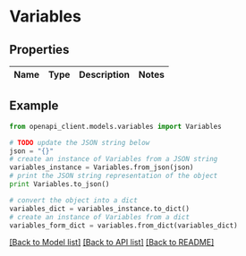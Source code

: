 # Variables


## Properties
Name | Type | Description | Notes
------------ | ------------- | ------------- | -------------

## Example

```python
from openapi_client.models.variables import Variables

# TODO update the JSON string below
json = "{}"
# create an instance of Variables from a JSON string
variables_instance = Variables.from_json(json)
# print the JSON string representation of the object
print Variables.to_json()

# convert the object into a dict
variables_dict = variables_instance.to_dict()
# create an instance of Variables from a dict
variables_form_dict = variables.from_dict(variables_dict)
```
[[Back to Model list]](../README.md#documentation-for-models) [[Back to API list]](../README.md#documentation-for-api-endpoints) [[Back to README]](../README.md)


